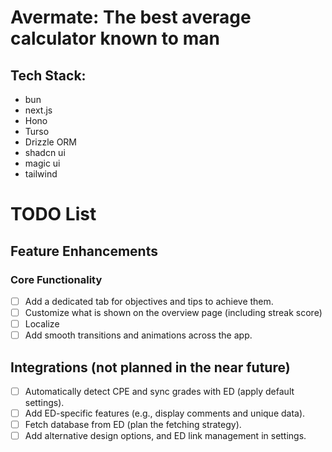 # Avermate: The best average calculator known to man

## Tech Stack:

- bun
- next.js
- Hono
- Turso
- Drizzle ORM
- shadcn ui
- magic ui
- tailwind


# TODO List

## Feature Enhancements
### Core Functionality
- [ ] Add a dedicated tab for objectives and tips to achieve them.
- [ ] Customize what is shown on the overview page (including streak score)
- [ ] Localize
- [ ] Add smooth transitions and animations across the app.

## Integrations (not planned in the near future)
- [ ] Automatically detect CPE and sync grades with ED (apply default settings).
- [ ] Add ED-specific features (e.g., display comments and unique data).
- [ ] Fetch database from ED (plan the fetching strategy).
- [ ] Add alternative design options, and ED link management in settings.